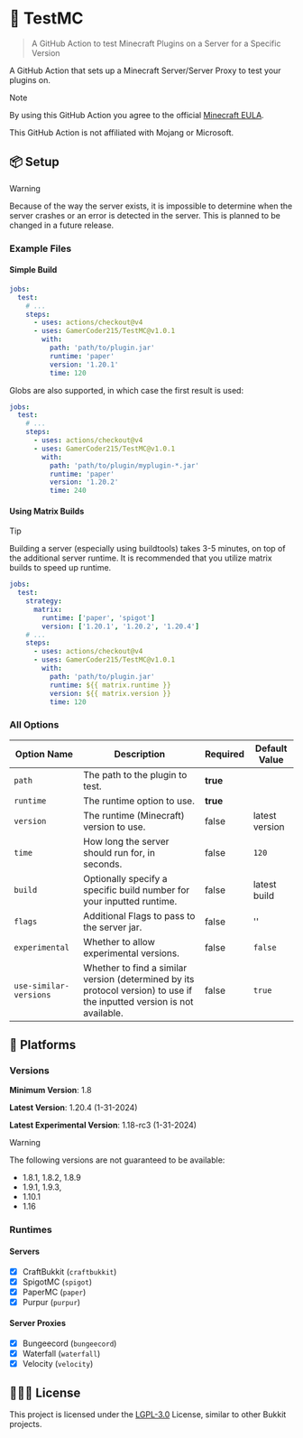 # 🔬 TestMC
> A GitHub Action to test Minecraft Plugins on a Server for a Specific Version

A GitHub Action that sets up a Minecraft Server/Server Proxy to test your plugins on.

> [!NOTE]
> By using this GitHub Action you agree to the official [Minecraft EULA](https://www.minecraft.net/en-us/eula).
> 
> This GitHub Action is not affiliated with Mojang or Microsoft.

## 📦 Setup

> [!WARNING]
> Because of the way the server exists, it is impossible to determine when the server crashes or an error is detected in the server. This is planned to be changed in a future release.

### Example Files

#### Simple Build

```yaml
jobs:
  test:
    # ...
    steps:
      - uses: actions/checkout@v4
      - uses: GamerCoder215/TestMC@v1.0.1
        with:
          path: 'path/to/plugin.jar'
          runtime: 'paper'
          version: '1.20.1'
          time: 120
```

Globs are also supported, in which case the first result is used:

```yaml
jobs:
  test:
    # ...
    steps:
      - uses: actions/checkout@v4
      - uses: GamerCoder215/TestMC@v1.0.1
        with:
          path: 'path/to/plugin/myplugin-*.jar'
          runtime: 'paper'
          version: '1.20.2'
          time: 240
```

#### Using Matrix Builds

> [!TIP]
> Building a server (especially using buildtools) takes 3-5 minutes, on top of the additional server runtime. It is recommended that you utilize matrix builds to speed up runtime.

```yaml
jobs:
  test:
    strategy:
      matrix:
        runtime: ['paper', 'spigot']
        version: ['1.20.1', '1.20.2', '1.20.4']
    # ...
    steps:
      - uses: actions/checkout@v4
      - uses: GamerCoder215/TestMC@v1.0.1
        with:
          path: 'path/to/plugin.jar'
          runtime: ${{ matrix.runtime }}
          version: ${{ matrix.version }}
          time: 120
```

### All Options

| Option Name            | Description                                                                                                             | Required | Default Value  |
|------------------------|-------------------------------------------------------------------------------------------------------------------------|----------|----------------|
| `path`                 | The path to the plugin to test.                                                                                         | **true** |                |
| `runtime`              | The runtime option to use.                                                                                              | **true** |                |
| `version`              | The runtime (Minecraft) version to use.                                                                                 | false    | latest version |
| `time`                 | How long the server should run for, in seconds.                                                                         | false    | `120`          |
| `build`                | Optionally specify a specific build number for your inputted runtime.                                                   | false    | latest build   |
| `flags`                | Additional Flags to pass to the server jar.                                                                             | false    | ''             |
| `experimental`         | Whether to allow experimental versions.                                                                                 | false    | `false`        |
| `use-similar-versions` | Whether to find a similar version (determined by its protocol version) to use if the inputted version is not available. | false    | `true`         |

## 📕 Platforms

### Versions

**Minimum Version**: 1.8

**Latest Version**: 1.20.4 (1-31-2024)

**Latest Experimental Version**: 1.18-rc3 (1-31-2024)

> [!WARNING]
> The following versions are not guaranteed to be available:
> - 1.8.1, 1.8.2, 1.8.9
> - 1.9.1, 1.9.3,
> - 1.10.1
> - 1.16

### Runtimes

#### Servers
- [x] CraftBukkit (`craftbukkit`)
- [x] SpigotMC (`spigot`)
- [x] PaperMC (`paper`)
- [x] Purpur (`purpur`)

#### Server Proxies
- [x] Bungeecord (`bungeecord`)
- [x] Waterfall (`waterfall`)
- [x] Velocity (`velocity`)

## 🧑🏾‍💻 License

This project is licensed under the [LGPL-3.0](LICENSE) License, similar to other Bukkit projects.
